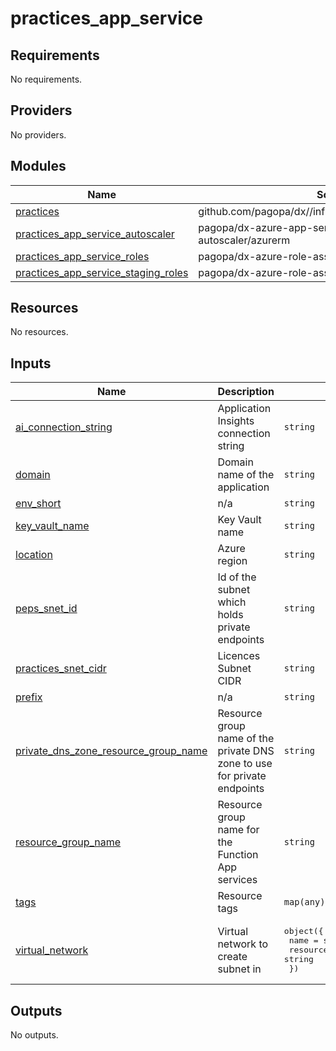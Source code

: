 # practices_app_service

<!-- BEGIN_TF_DOCS -->
## Requirements

No requirements.

## Providers

No providers.

## Modules

| Name | Source | Version |
|------|--------|---------|
| <a name="module_practices"></a> [practices](#module\_practices) | github.com/pagopa/dx//infra/modules/azure_app_service | main |
| <a name="module_practices_app_service_autoscaler"></a> [practices\_app\_service\_autoscaler](#module\_practices\_app\_service\_autoscaler) | pagopa/dx-azure-app-service-plan-autoscaler/azurerm | ~> 0 |
| <a name="module_practices_app_service_roles"></a> [practices\_app\_service\_roles](#module\_practices\_app\_service\_roles) | pagopa/dx-azure-role-assignments/azurerm | ~> 0 |
| <a name="module_practices_app_service_staging_roles"></a> [practices\_app\_service\_staging\_roles](#module\_practices\_app\_service\_staging\_roles) | pagopa/dx-azure-role-assignments/azurerm | ~> 0 |

## Resources

No resources.

## Inputs

| Name | Description | Type | Default | Required |
|------|-------------|------|---------|:--------:|
| <a name="input_ai_connection_string"></a> [ai\_connection\_string](#input\_ai\_connection\_string) | Application Insights connection string | `string` | n/a | yes |
| <a name="input_domain"></a> [domain](#input\_domain) | Domain name of the application | `string` | n/a | yes |
| <a name="input_env_short"></a> [env\_short](#input\_env\_short) | n/a | `string` | n/a | yes |
| <a name="input_key_vault_name"></a> [key\_vault\_name](#input\_key\_vault\_name) | Key Vault name | `string` | n/a | yes |
| <a name="input_location"></a> [location](#input\_location) | Azure region | `string` | n/a | yes |
| <a name="input_peps_snet_id"></a> [peps\_snet\_id](#input\_peps\_snet\_id) | Id of the subnet which holds private endpoints | `string` | n/a | yes |
| <a name="input_practices_snet_cidr"></a> [practices\_snet\_cidr](#input\_practices\_snet\_cidr) | Licences Subnet CIDR | `string` | n/a | yes |
| <a name="input_prefix"></a> [prefix](#input\_prefix) | n/a | `string` | `"io"` | no |
| <a name="input_private_dns_zone_resource_group_name"></a> [private\_dns\_zone\_resource\_group\_name](#input\_private\_dns\_zone\_resource\_group\_name) | Resource group name of the private DNS zone to use for private endpoints | `string` | n/a | yes |
| <a name="input_resource_group_name"></a> [resource\_group\_name](#input\_resource\_group\_name) | Resource group name for the Function App services | `string` | n/a | yes |
| <a name="input_tags"></a> [tags](#input\_tags) | Resource tags | `map(any)` | n/a | yes |
| <a name="input_virtual_network"></a> [virtual\_network](#input\_virtual\_network) | Virtual network to create subnet in | <pre>object({<br/>    name                = string<br/>    resource_group_name = string<br/>  })</pre> | n/a | yes |

## Outputs

No outputs.
<!-- END_TF_DOCS -->
